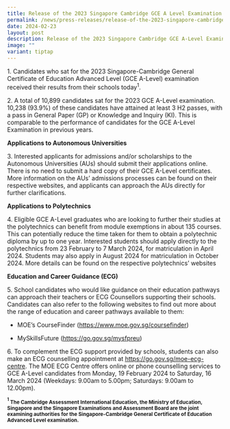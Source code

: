 ```yaml
---
title: Release of the 2023 Singapore Cambridge GCE A Level Examination Results
permalink: /news/press-releases/release-of-the-2023-singapore-cambridge-gce-a-level-examination-results/
date: 2024-02-23
layout: post
description: Release of the 2023 Singapore Cambridge GCE A-Level Examination Results
image: ""
variant: tiptap
---
```

<p>1.&nbsp;Candidates who sat for the 2023 Singapore-Cambridge General Certificate
of Education Advanced Level (GCE A-Level) examination received their results
from their schools today<sup>1</sup>.</p>
<p>2.&nbsp;A total of 10,899 candidates sat for the 2023 GCE A-Level examination.
10,238 (93.9%) of these candidates have attained at least 3 H2 passes,
with a pass in General Paper (GP) or Knowledge and Inquiry (KI). This is
comparable to the performance of candidates for the GCE A-Level Examination
in previous years.</p>
<p><strong>Applications to Autonomous Universities</strong>
</p>
<p>3. Interested applicants for admissions and/or scholarships to the Autonomous
Universities (AUs) should submit their applications online. There is no
need to submit a hard copy of their GCE A-Level certificates. More information
on the AUs’ admissions processes can be found on their respective websites,
and applicants can approach the AUs directly for further clarifications.</p>
<p><strong>Applications to Polytechnics</strong>
</p>
<p>4. Eligible GCE A-Level graduates who are looking to further their studies
at the polytechnics can benefit from module exemptions in about 135 courses.
This can potentially reduce the time taken for them to obtain a polytechnic
diploma by up to one year. Interested students should apply directly to
the polytechnics from 23 February to 7 March 2024, for matriculation in
April 2024. Students may also apply in August 2024 for matriculation in
October 2024. More details can be found on the respective polytechnics’
websites</p>
<p><strong>Education and Career Guidance (ECG)</strong>
</p>
<p>5. School candidates who would like guidance on their education pathways
can approach their teachers or ECG Counsellors supporting their schools.
Candidates can also refer to the following websites to find out more about
the range of education and career pathways available to them:</p>
<ul data-tight="true" class="tight">
<li>
<p>MOE’s CourseFinder (<a href="http://www.moe.gov.sg/coursefinder" rel="noopener noreferrer nofollow" target="_blank"><u>https://www.moe.gov.sg/coursefinder</u></a>)</p>
</li>
<li>
<p>MySkillsFuture (<a href="https://go.gov.sg/mysfpreu" rel="noopener noreferrer nofollow" target="_blank"><u>https://go.gov.sg/mysfpreu</u></a>)</p>
</li>
</ul>
<p>6. To complement the ECG support provided by schools, students can also
make an ECG counselling appointment at <a href="https://go.gov.sg/moe-ecg-centre" rel="noopener noreferrer nofollow" target="_blank"><u>https://go.gov.sg/moe-ecg-centre</u></a>.
The MOE ECG Centre offers online or phone counselling services to GCE A-Level
candidates from Monday, 19 February 2024 to Saturday, 16 March 2024 (Weekdays:
9.00am to 5.00pm; Saturdays: 9.00am to 12.00pm).</p>
<p><strong><sup><sub>1</sub></sup><sub> The Cambridge Assessment International Education, the Ministry of Education, Singapore and the Singapore Examinations and Assessment Board are the joint examining authorities for the Singapore-Cambridge General Certificate of Education Advanced Level examination.</sub></strong>
</p>